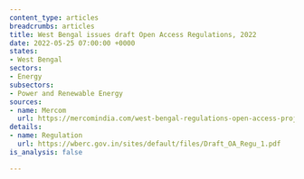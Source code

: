 ```yaml
---
content_type: articles
breadcrumbs: articles
title: West Bengal issues draft Open Access Regulations, 2022
date: 2022-05-25 07:00:00 +0000
states:
- West Bengal
sectors:
- Energy
subsectors:
- Power and Renewable Energy
sources:
- name: Mercom
  url: https://mercomindia.com/west-bengal-regulations-open-access-projects/
details:
- name: Regulation
  url: https://wberc.gov.in/sites/default/files/Draft_OA_Regu_1.pdf
is_analysis: false

---
```

